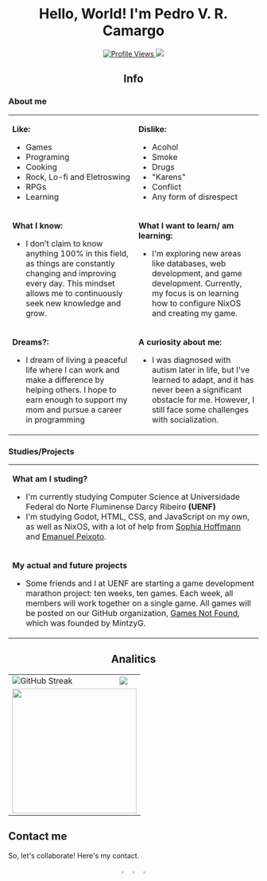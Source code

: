 <h1 align="center">Hello, World! I'm Pedro V. R. Camargo</h1>
<div class="relevance" align="center">
	<a href="https://github.com/GekOrdep">
		<img src="https://komarev.com/ghpvc/?username=GekOrdep&color=blue&style=for-the-badge" alt="Profile Views"/>
		<img loading="lazy" src="http://img.shields.io/static/v1?label=STATUS&message=EM%20DESENVOLVIMENTO&color=GREEN&style=for-the-badge"/>
	</a>
</div>
<h2 align="center">Info</h2>
<div class="info">
	<h3>About me</h3>
	<table class="aboutme" >
		<tr>
			<td>                    
				<p><strong>Like:</strong></p>
				<ul class="like">
					<li>Games</li>
					<li>Programing</li>
					<li>Cooking</li>
					<li>Rock, Lo-fi and Eletroswing</li>
					<li>RPGs</li>
					<li>Learning</li>
				</ul>
			</td>
			<td>
				<p><strong>Dislike:</strong></p>
				<ul class="dislike">
					<li>Acohol</li>
					<li>Smoke</li>
					<li>Drugs</li>
					<li>"Karens"</li>
					<li>Conflict</li>
					<li>Any form of disrespect</li>
				</ul>
			</td>
		</tr>
		<tr>
			<td>
				<p><strong>What I know:</strong></p>
				<ul>
					<li>I don’t claim to know anything 100% in this field, as things are constantly changing and improving every day. This mindset allows me to continuously seek new knowledge and grow.</li>
				</ul>
			</td>
			<td>
				<p><strong>What I want to learn/ am learning:</strong></p>
				<ul>
					<li>I'm exploring new areas like databases, web development, and game development. Currently, my focus is on learning how to configure NixOS and creating my game.</li>
				</ul>
			</td>
		</tr>
		<tr>
			<td>
				<p><strong>Dreams?:</strong></p>
				<ul>
					<li>I dream of living a peaceful life where I can work and make a difference by helping others. I hope to earn enough to support my mom and pursue a career in programming</li>
				</ul>
			</td>
			<td>
				<p><strong>A curiosity about me:</strong></p>
				<ul>
					<li>I was diagnosed with autism later in life, but I've learned to adapt, and it has never been a significant obstacle for me. However, I still face some challenges with socialization.</li>
				</ul>
			</td>
		</tr>
	</table>
	<h3>Studies/Projects</h3>
	<table>
		<tr>
			<td>
				<p><strong>What am I studing?</strong></p>
				<ul>
					<li>I'm currently studying Computer Science at Universidade Federal do Norte Fluminense Darcy Ribeiro <strong>(UENF)</strong></li>
					<li>I'm studying Godot, HTML, CSS, and JavaScript on my own, as well as NixOS, with a lot of help from <a href='https://github.com/MintzyG'>Sophia Hoffmann</a> and <a href='https://github.com/EmanuelPeixoto'>Emanuel Peixoto</a>.</li>
				</ul>
			</td>
		</tr>
		<tr>
			<td>
				<p><strong>My actual and future projects</strong></p>
				<ul>
					<li>Some friends and I at UENF are starting a game development marathon project: ten weeks, ten games. Each week, all members will work together on a single game. All games will be posted on our GitHub organization, <a href='https://github.com/GamesNotFound'>Games Not Found</a>, which was founded by MintzyG.</li>
				</ul>
			</td>
		</tr>
	</table>
<div align="center">
<h2>Analitics</h2>
<table>
	<tr>
		<td>
			<img  src="https://streak-stats.demolab.com?user=GekOrdep&theme=tokyonight&border_radius=10&date_format=j%20M%5B%20Y%5D&exclude_days=Sun%2CSat&card_width=500&ring=6DEB89&fire=6DEB89" alt="GitHub Streak">
		</td>
		<td>
			<img align="center" src="https://github-readme-stats.vercel.app/api?username=GekOrdep&show_icons=true&theme=tokyonight">
		</td>
	</tr>
	<tr>
		<td colspan="2">
			<img align="center" src="https://github-readme-stats.vercel.app/api/top-langs/?username=GekOrdep&langs_count=10&layout=compact&theme=tokyonight&hide=tex" height="250" >
		</td>
	</tr>
</table>
</div>
<h2>Contact me</h2>
<p>So, let's collaborate! Here's my contact.</p>
<div align="center">
	<a href="https://steamcommunity.com/id/GekOrdep/"><img src="https://upload.wikimedia.org/wikipedia/commons/8/83/Steam_icon_logo.svg" width="3.5%"></a>
	<a href="https://www.linkedin.com/in/pedro-víctor-rocha-camargo-38424715b/"><img src="https://img.icons8.com/color/48/000000/linkedin.png" width="3.5%"></a>
	<a href="mailto:gekordep@gmai.com"><img src="https://img.icons8.com/fluent/48/000000/gmail.png" width="3.5%"></a>
</div>
